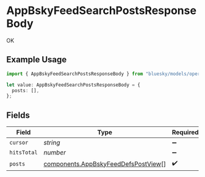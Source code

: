 # AppBskyFeedSearchPostsResponseBody

OK

## Example Usage

```typescript
import { AppBskyFeedSearchPostsResponseBody } from "bluesky/models/operations";

let value: AppBskyFeedSearchPostsResponseBody = {
  posts: [],
};
```

## Fields

| Field                                                                                      | Type                                                                                       | Required                                                                                   | Description                                                                                |
| ------------------------------------------------------------------------------------------ | ------------------------------------------------------------------------------------------ | ------------------------------------------------------------------------------------------ | ------------------------------------------------------------------------------------------ |
| `cursor`                                                                                   | *string*                                                                                   | :heavy_minus_sign:                                                                         | N/A                                                                                        |
| `hitsTotal`                                                                                | *number*                                                                                   | :heavy_minus_sign:                                                                         | N/A                                                                                        |
| `posts`                                                                                    | [components.AppBskyFeedDefsPostView](../../models/components/appbskyfeeddefspostview.md)[] | :heavy_check_mark:                                                                         | N/A                                                                                        |